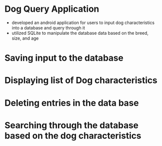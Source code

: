 # Dog Query Application
- developed an android application for users to input dog characteristics into a database and query through it
- utilized SQLite to manipulate the database data based on the breed, size, and age
# Saving input to the database

# Displaying list of Dog characteristics
# Deleting entries in the data base
# Searching through the database based on the dog characteristics 
